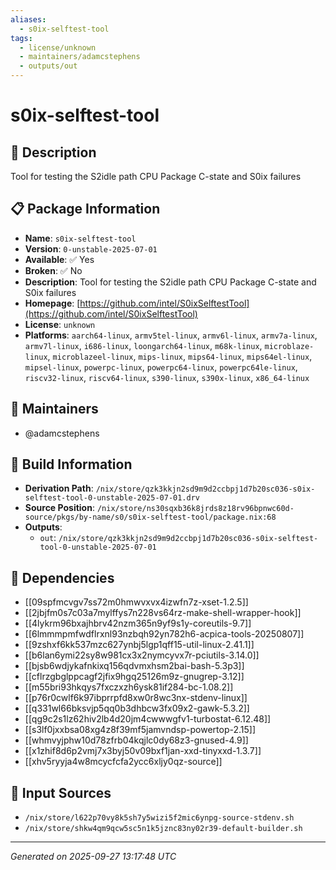 ```yaml
---
aliases:
  - s0ix-selftest-tool
tags:
  - license/unknown
  - maintainers/adamcstephens
  - outputs/out
---
```


# s0ix-selftest-tool

## 📝 Description

Tool for testing the S2idle path CPU Package C-state and S0ix failures

## 📋 Package Information

- **Name**: `s0ix-selftest-tool`
- **Version**: `0-unstable-2025-07-01`
- **Available**: ✅ Yes
- **Broken**: ✅ No
- **Description**: Tool for testing the S2idle path CPU Package C-state and S0ix failures
- **Homepage**: [https://github.com/intel/S0ixSelftestTool](https://github.com/intel/S0ixSelftestTool)
- **License**: `unknown`
- **Platforms**: `aarch64-linux`, `armv5tel-linux`, `armv6l-linux`, `armv7a-linux`, `armv7l-linux`, `i686-linux`, `loongarch64-linux`, `m68k-linux`, `microblaze-linux`, `microblazeel-linux`, `mips-linux`, `mips64-linux`, `mips64el-linux`, `mipsel-linux`, `powerpc-linux`, `powerpc64-linux`, `powerpc64le-linux`, `riscv32-linux`, `riscv64-linux`, `s390-linux`, `s390x-linux`, `x86_64-linux`
## 👥 Maintainers

- @adamcstephens


## 🔧 Build Information

- **Derivation Path**: `/nix/store/qzk3kkjn2sd9m9d2ccbpj1d7b20sc036-s0ix-selftest-tool-0-unstable-2025-07-01.drv`
- **Source Position**: `/nix/store/ns30sqxb36k8jrds8z18rv96bpnwc60d-source/pkgs/by-name/s0/s0ix-selftest-tool/package.nix:68`
- **Outputs**:
  - `out`:  `/nix/store/qzk3kkjn2sd9m9d2ccbpj1d7b20sc036-s0ix-selftest-tool-0-unstable-2025-07-01`

## 🔗 Dependencies

- [[09spfmcvgv7ss72m0hmwvxvx4izwfn7z-xset-1.2.5]]
- [[2jbjfm0s7c03a7mylffys7n228vs64rz-make-shell-wrapper-hook]]
- [[4lykrm96bxajhbrv42nzm365n9yf9s1y-coreutils-9.7]]
- [[6lmmmpmfwdflrxnl93nzbqh92yn782h6-acpica-tools-20250807]]
- [[9zshxf6kk537mzc627ynbj5lgp1qff15-util-linux-2.41.1]]
- [[b6lan6ymi22sy8w981cx3x2nymcyvx7r-pciutils-3.14.0]]
- [[bjsb6wdjykafnkixq156qdvmxhsm2bai-bash-5.3p3]]
- [[cflrzgbglppcagf2jfix9hgq25126m9z-gnugrep-3.12]]
- [[m55bri93hkqys7fxczxzh6ysk81if284-bc-1.08.2]]
- [[p76r0cwlf6k97ibprrpfd8xw0r8wc3nx-stdenv-linux]]
- [[q331wl66bksvjp5qq0b3dhbcw3fx09x2-gawk-5.3.2]]
- [[qg9c2s1lz62hiv2lb4d20jm4cwwwgfv1-turbostat-6.12.48]]
- [[s3lf0jxxbsa08xg4z8f39mf5jamvndsp-powertop-2.15]]
- [[whmvyjphw10d78zfrb04kqjlc0dy68z3-gnused-4.9]]
- [[x1zhif8d6p2vmj7x3byj50v09bxf1jan-xxd-tinyxxd-1.3.7]]
- [[xhv5ryyja4w8mcycfcfa2ycc6xljy0qz-source]]

## 📁 Input Sources

- `/nix/store/l622p70vy8k5sh7y5wizi5f2mic6ynpg-source-stdenv.sh`
- `/nix/store/shkw4qm9qcw5sc5n1k5jznc83ny02r39-default-builder.sh`

---
*Generated on 2025-09-27 13:17:48 UTC*
